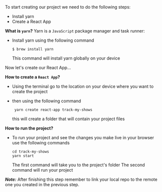 To start creating our project we need to do the following steps:

- Install yarn
- Create a React App

**What is `yarn`?**
Yarn is a `JavaScript` package manager and task runner:

- Install yarn using the following command
  ```shell
  $ brew install yarn
  ```
  This command will install yarn globally on your device

Now let's create our React App...

**How to create a `React App`?**

- Using the terminal go to the location on your device where you want to create the project
- then using the following command

  ```shell
   yarn create react-app track-my-shows
  ```

  this will create a folder that will contain your project files

**How to run the project?**

- To run your project and see the changes you make live in your browser use the following commands
  ```shell
  cd track-my-shows
  yarn start
  ```
  The first command will take you to the project's folder
  The second command will run your project

**_Note:_** After finishing this step remember to link your local repo to the remote one you created in the previous step.
